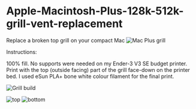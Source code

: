 # Apple-Macintosh-Plus-128k-512k-grill-vent-replacement
Replace a broken top grill on your compact Mac 
![Mac Plus grill](https://github.com/user-attachments/assets/63095400-26b9-411f-b711-a0e9f297e45f)

Instructions:
  
  100% fill.
  No supports were needed on my Ender-3 V3 SE budget printer.
  Print with the top (outside facing) part of the grill face-down on the printer bed.
  I used eSun PLA+ bone white colour filament for the final print.

  ![Grill build](https://github.com/user-attachments/assets/3e368393-90c6-43ae-a808-7b2a87a8f4d0)

![top](https://github.com/user-attachments/assets/509d8f40-4df4-44b3-b981-4957a072964c)
![bottom](https://github.com/user-attachments/assets/e6c524c4-0d94-48b6-bee2-77e97e5c01c3)
